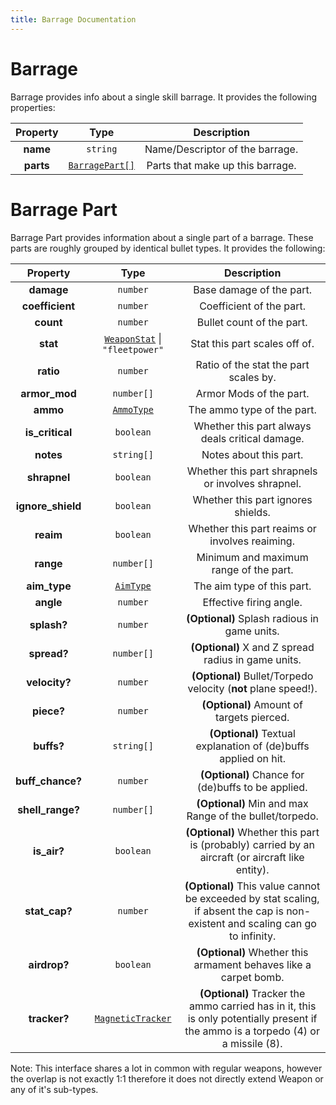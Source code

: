 ```yaml
---
title: Barrage Documentation
---
```


# Barrage

Barrage provides info about a single skill barrage. It provides the following properties:

| Property  |               Type               |           Description            |
| :-------: | :------------------------------: | :------------------------------: |
| **name**  |             `string`             | Name/Descriptor of the barrage.  |
| **parts** | [`BarragePart[]`](#barrage-part) | Parts that make up this barrage. |

# Barrage Part

Barrage Part provides information about a single part of a barrage. These parts are roughly grouped by identical bullet types. It provides the following:

|     Property      |                              Type                               |                                                            Description                                                             |
| :---------------: | :-------------------------------------------------------------: | :--------------------------------------------------------------------------------------------------------------------------------: |
|    **damage**     |                            `number`                             |                                                      Base damage of the part.                                                      |
|  **coefficient**  |                            `number`                             |                                                      Coefficient of the part.                                                      |
|     **count**     |                            `number`                             |                                                     Bullet count of the part.                                                      |
|     **stat**      | [`WeaponStat`](../common.md#weapon-stat-keys) \| `"fleetpower"` |                                                   Stat this part scales off of.                                                    |
|     **ratio**     |                            `number`                             |                                               Ratio of the stat the part scales by.                                                |
|   **armor_mod**   |                           `number[]`                            |                                                      Armor Mods of the part.                                                       |
|     **ammo**      |           [`AmmoType`](../equips/index.md#ammo-type)            |                                                     The ammo type of the part.                                                     |
|  **is_critical**  |                            `boolean`                            |                                          Whether this part always deals critical damage.                                           |
|     **notes**     |                           `string[]`                            |                                                       Notes about this part.                                                       |
|   **shrapnel**    |                            `boolean`                            |                                         Whether this part shrapnels or involves shrapnel.                                          |
| **ignore_shield** |                            `boolean`                            |                                                 Whether this part ignores shields.                                                 |
|     **reaim**     |                            `boolean`                            |                                           Whether this part reaims or involves reaiming.                                           |
|     **range**     |                           `number[]`                            |                                               Minimum and maximum range of the part.                                               |
|   **aim_type**    |            [`AimType`](../equips/index.md#aim-type)             |                                                     The aim type of this part.                                                     |
|     **angle**     |                            `number`                             |                                                      Effective firing angle.                                                       |
|    **splash?**    |                            `number`                             |                                            **(Optional)** Splash radious in game units.                                            |
|    **spread?**    |                           `number[]`                            |                                        **(Optional)** X and Z spread radius in game units.                                         |
|   **velocity?**   |                            `number`                             |                                   **(Optional)** Bullet/Torpedo velocity (**not** plane speed!).                                   |
|    **piece?**     |                            `number`                             |                                             **(Optional)** Amount of targets pierced.                                              |
|    **buffs?**     |                           `string[]`                            |                                  **(Optional)** Textual explanation of (de)buffs applied on hit.                                   |
| **buff_chance?**  |                            `number`                             |                                         **(Optional)** Chance for (de)buffs to be applied.                                         |
| **shell_range?**  |                           `number[]`                            |                                      **(Optional)** Min and max Range of the bullet/torpedo.                                       |
|    **is_air?**    |                            `boolean`                            |                  **(Optional)** Whether this part is (probably) carried by an aircraft (or aircraft like entity).                  |
|   **stat_cap?**   |                            `number`                             |  **(Optional)** This value cannot be exceeded by stat scaling, if absent the cap is non-existent and scaling can go to infinity.   |
|   **airdrop?**    |                            `boolean`                            |                                  **(Optional)** Whether this armament behaves like a carpet bomb.                                  |
|   **tracker?**    |       [`MagneticTracker`](../common.md#magnetic-tracker)        | **(Optional)** Tracker the ammo carried has in it, this is only potentially present if the ammo is a torpedo (4) or a missile (8). |


Note: This interface shares a lot in common with regular weapons, however the overlap is not exactly 1:1 therefore it does not directly extend Weapon or any of it's sub-types.